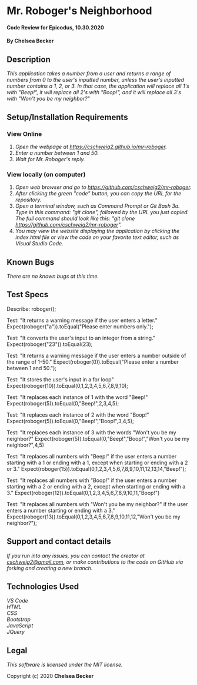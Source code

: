 # Mr. Roboger's Neighborhood

#### Code Review for Epicodus, 10.30.2020

#### **By Chelsea Becker**

## Description

_This application takes a number from a user and returns a range of numbers from 0 to the user's inputted number, unless the user's inputted number contains a 1, 2, or 3. In that case, the application will replace all 1's with "Beep!", it will replace all 2's with "Boop!", and it will replace all 3's with "Won't you be my neighbor?"_

## Setup/Installation Requirements
### View Online
1. _Open the webpage at https://cschweig2.github.io/mr-roboger._
2. _Enter a number between 1 and 50._
3. _Wait for Mr. Roboger's reply._

### View locally (on computer)
1. _Open web browser and go to https://github.com/cschweig2/mr-roboger._
2. _After clicking the green "code" button, you can copy the URL for the repository._
3. _Open a terminal window, such as Command Prompt or Git Bash
  3a. Type in this command: "git clone", followed by the URL you just copied. The full command should look like this: "git clone https://github.com/cschweig2/mr-roboger"._
4. _You may view the website displaying the application by clicking the index.html file or view the code on your favorite text editor, such as Visual Studio Code._

## Known Bugs

_There are no known bugs at this time._

## Test Specs

Describe: roboger();

Test: "It returns a warning message if the user enters a letter."
Expect(roboger("a")).toEqual("Please enter numbers only.");

Test: "It converts the user's input to an integer from a string."
Expect(roboger("23")).toEqual(23);

Test: "It returns a warning message if the user enters a number outside of the range of 1-50."
Expect(roboger(0)).toEqual("Please enter a number between 1 and 50.");

Test: "It stores the user's input in a for loop"
Expect(roboger(10)).toEqual(0,1,2,3,4,5,6,7,8,9,10);

Test: "It replaces each instance of 1 with the word "Beep!"
Expect(roboger(5)).toEqual(0,"Beep!",2,3,4,5);

Test: "It replaces each instance of 2 with the word "Boop!"
Expect(roboger(5)).toEqual(0,"Beep!","Boop!",3,4,5);

Test: "It replaces each instance of 3 with the words "Won't you be my neighbor?"
Expect(roboger(5)).toEqual(0,"Beep!","Boop!","Won't you be my neighbor?",4,5)

Test: "It replaces all numbers with "Beep!" if the user enters a number starting with a 1 or ending with a 1, except when starting or ending with a 2 or 3."
Expect(roboger(15)).toEqual(0,1,2,3,4,5,6,7,8,9,10,11,12,13,14,"Beep!");

Test: "It replaces all numbers with "Boop!" if the user enters a number starting with a 2 or ending with a 2, except when starting or ending with a 3."
Expect(roboger(12)).toEqual(0,1,2,3,4,5,6,7,8,9,10,11,"Boop!")

Test: "It replaces all numbers with "Won't you be my neighbor?" if the user enters a number starting or ending with a 3."
Expect(roboger(13)).toEqual(0,1,2,3,4,5,6,7,8,9,10,11,12,"Won't you be my neighbor?");

## Support and contact details

_If you run into any issues, you can contact the creator at cschweig2@gmail.com, or make contributions to the code on GitHub via forking and creating a new branch._

## Technologies Used

_VS Code_ <br />
_HTML_ <br />
_CSS_ <br />
_Bootstrap_ <br />
_JavaScript_ <br />
_JQuery_

## Legal

*This software is licensed under the MIT license.*

Copyright (c) 2020 **Chelsea Becker**
